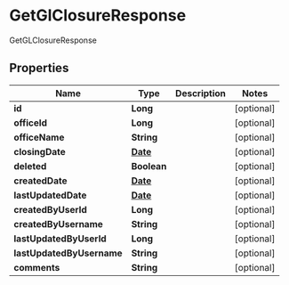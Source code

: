 

# GetGlClosureResponse

GetGLClosureResponse
## Properties

Name | Type | Description | Notes
------------ | ------------- | ------------- | -------------
**id** | **Long** |  |  [optional]
**officeId** | **Long** |  |  [optional]
**officeName** | **String** |  |  [optional]
**closingDate** | [**Date**](Date.md) |  |  [optional]
**deleted** | **Boolean** |  |  [optional]
**createdDate** | [**Date**](Date.md) |  |  [optional]
**lastUpdatedDate** | [**Date**](Date.md) |  |  [optional]
**createdByUserId** | **Long** |  |  [optional]
**createdByUsername** | **String** |  |  [optional]
**lastUpdatedByUserId** | **Long** |  |  [optional]
**lastUpdatedByUsername** | **String** |  |  [optional]
**comments** | **String** |  |  [optional]



